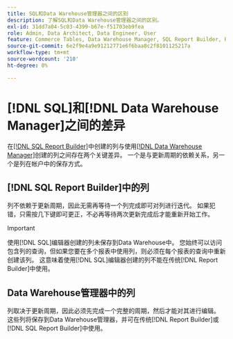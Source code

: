 ```yaml
---
title: SQL和Data Warehouse管理器之间的区别
description: 了解SQL和Data Warehouse管理器之间的区别。
exl-id: 31dd7a04-5c03-4399-b67e-f51703eb9fea
role: Admin, Data Architect, Data Engineer, User
feature: Commerce Tables, Data Warehouse Manager, SQL Report Builder, Reports
source-git-commit: 6e2f9e4a9e91212771e6f6baa8c2f8101125217a
workflow-type: tm+mt
source-wordcount: '210'
ht-degree: 0%

---
```


# [!DNL SQL]和[!DNL Data Warehouse Manager]之间的差异

在[[!DNL SQL Report Builder]](../dev-reports/sql-rpt-bldr.md)中创建的列与使用[[!DNL Data Warehouse Manager]](../data-warehouse-mgr/creating-calculated-columns.md)创建的列之间存在两个关键差异。 一个是与更新周期的依赖关系，另一个是列在帐户中的保存方式。

## [!DNL SQL Report Builder]中的列

列不依赖于更新周期，因此无需再等待一个列完成即可对列进行迭代。 如果犯错，只需按几下键即可更正，不必再等待两次更新完成后才能重新开始工作。

>[!IMPORTANT]
>
>使用[!DNL SQL]编辑器创建的列未保存到Data Warehouse中。 您始终可以访问包含列的查询，但如果您要在多个报表中使用列，则必须在每个报表的查询中重新创建该列。 这意味着使用[!DNL SQL]编辑器创建的列不能在传统[!DNL Report Builder]中使用。

## Data Warehouse管理器中的列

列取决于更新周期，因此必须先完成一个完整的周期，然后才能对其进行编辑。 这些列将保存到Data Warehouse管理器，并可在传统[!DNL Report Builder]或[!DNL SQL Report Builder]中使用。

